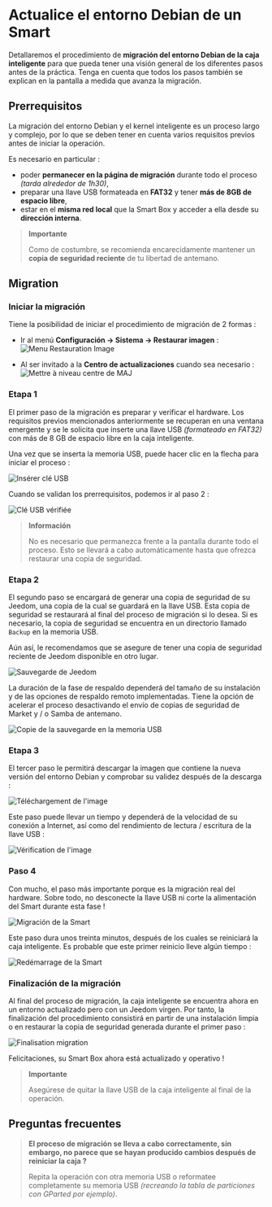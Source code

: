 # Actualice el entorno Debian de un Smart

Detallaremos el procedimiento de **migración del entorno Debian de la caja inteligente** para que pueda tener una visión general de los diferentes pasos antes de la práctica. Tenga en cuenta que todos los pasos también se explican en la pantalla a medida que avanza la migración.

## Prerrequisitos

La migración del entorno Debian y el kernel inteligente es un proceso largo y complejo, por lo que se deben tener en cuenta varios requisitos previos antes de iniciar la operación.

Es necesario en particular :

- poder **permanecer en la página de migración** durante todo el proceso *(tarda alrededor de 1h30)*,
- preparar una llave USB formateada en **FAT32** y tener **más de 8GB de espacio libre**,
- estar en el **misma red local** que la Smart Box y acceder a ella desde su **dirección interna**.

>**Importante**
>
>Como de costumbre, se recomienda encarecidamente mantener un **copia de seguridad reciente** de tu libertad de antemano.

## Migration

### Iniciar la migración

Tiene la posibilidad de iniciar el procedimiento de migración de 2 formas :

- Ir al menú **Configuración → Sistema → Restaurar imagen** :
![Menu Restauration Image](images/migrateos-smart01.png)

- Al ser invitado a la **Centro de actualizaciones** cuando sea necesario :
![Mettre à niveau centre de MAJ](images/migrateos-smart02.png)

### Etapa 1

El primer paso de la migración es preparar y verificar el hardware. Los requisitos previos mencionados anteriormente se recuperan en una ventana emergente y se le solicita que inserte una llave USB *(formateado en FAT32)* con más de 8 GB de espacio libre en la caja inteligente.

Una vez que se inserta la memoria USB, puede hacer clic en la flecha para iniciar el proceso :

![Insérer clé USB](images/migrateos-smart03.png)

Cuando se validan los prerrequisitos, podemos ir al paso 2 :

![Clé USB vérifiée](images/migrateos-smart04.png)

>**Información**
>
>No es necesario que permanezca frente a la pantalla durante todo el proceso. Esto se llevará a cabo automáticamente hasta que ofrezca restaurar una copia de seguridad.

### Etapa 2

El segundo paso se encargará de generar una copia de seguridad de su Jeedom, una copia de la cual se guardará en la llave USB. Esta copia de seguridad se restaurará al final del proceso de migración si lo desea. Si es necesario, la copia de seguridad se encuentra en un directorio llamado ``Backup`` en la memoria USB.

Aún así, le recomendamos que se asegure de tener una copia de seguridad reciente de Jeedom disponible en otro lugar.

![Sauvegarde de Jeedom](images/migrateos-smart05.png)

La duración de la fase de respaldo dependerá del tamaño de su instalación y de las opciones de respaldo remoto implementadas. Tiene la opción de acelerar el proceso desactivando el envío de copias de seguridad de Market y / o Samba de antemano.

![Copie de la sauvegarde en la memoria USB](images/migrateos-smart06.png)

### Etapa 3

El tercer paso le permitirá descargar la imagen que contiene la nueva versión del entorno Debian y comprobar su validez después de la descarga :

![Téléchargement de l'image](images/migrateos-smart07.png)

Este paso puede llevar un tiempo y dependerá de la velocidad de su conexión a Internet, así como del rendimiento de lectura / escritura de la llave USB :

![Vérification de l'image](images/migrateos-smart08.png)

### Paso 4

Con mucho, el paso más importante porque es la migración real del hardware. Sobre todo, no desconecte la llave USB ni corte la alimentación del Smart durante esta fase !

![Migración de la Smart](images/migrateos-smart09.png)

Este paso dura unos treinta minutos, después de los cuales se reiniciará la caja inteligente. Es probable que este primer reinicio lleve algún tiempo :

![Redémarrage de la Smart](images/migrateos-smart10.png)

### Finalización de la migración

Al final del proceso de migración, la caja inteligente se encuentra ahora en un entorno actualizado pero con un Jeedom virgen. Por tanto, la finalización del procedimiento consistirá en partir de una instalación limpia o en restaurar la copia de seguridad generada durante el primer paso :

![Finalisation migration](images/migrateos-smart11.png)

Felicitaciones, su Smart Box ahora está actualizado y operativo !

>**Importante**
>
>Asegúrese de quitar la llave USB de la caja inteligente al final de la operación.

## Preguntas frecuentes

>**El proceso de migración se lleva a cabo correctamente, sin embargo, no parece que se hayan producido cambios después de reiniciar la caja ?**
>
>Repita la operación con otra memoria USB o reformatee completamente su memoria USB *(recreando la tabla de particiones con GParted por ejemplo)*.
